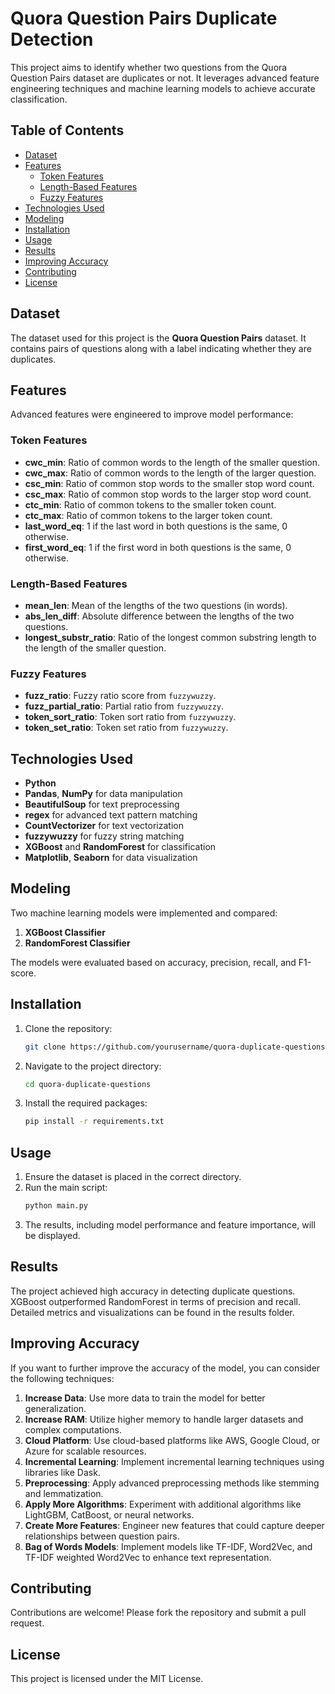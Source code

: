# Quora Question Pairs Duplicate Detection

This project aims to identify whether two questions from the Quora Question Pairs dataset are duplicates or not. It leverages advanced feature engineering techniques and machine learning models to achieve accurate classification.

## Table of Contents
- [Dataset](#dataset)
- [Features](#features)
  - [Token Features](#token-features)
  - [Length-Based Features](#length-based-features)
  - [Fuzzy Features](#fuzzy-features)
- [Technologies Used](#technologies-used)
- [Modeling](#modeling)
- [Installation](#installation)
- [Usage](#usage)
- [Results](#results)
- [Improving Accuracy](#improving-accuracy)
- [Contributing](#contributing)
- [License](#license)

## Dataset
The dataset used for this project is the **Quora Question Pairs** dataset. It contains pairs of questions along with a label indicating whether they are duplicates.

## Features
Advanced features were engineered to improve model performance:

### Token Features
- **cwc_min**: Ratio of common words to the length of the smaller question.
- **cwc_max**: Ratio of common words to the length of the larger question.
- **csc_min**: Ratio of common stop words to the smaller stop word count.
- **csc_max**: Ratio of common stop words to the larger stop word count.
- **ctc_min**: Ratio of common tokens to the smaller token count.
- **ctc_max**: Ratio of common tokens to the larger token count.
- **last_word_eq**: 1 if the last word in both questions is the same, 0 otherwise.
- **first_word_eq**: 1 if the first word in both questions is the same, 0 otherwise.

### Length-Based Features
- **mean_len**: Mean of the lengths of the two questions (in words).
- **abs_len_diff**: Absolute difference between the lengths of the two questions.
- **longest_substr_ratio**: Ratio of the longest common substring length to the length of the smaller question.

### Fuzzy Features
- **fuzz_ratio**: Fuzzy ratio score from `fuzzywuzzy`.
- **fuzz_partial_ratio**: Partial ratio from `fuzzywuzzy`.
- **token_sort_ratio**: Token sort ratio from `fuzzywuzzy`.
- **token_set_ratio**: Token set ratio from `fuzzywuzzy`.

## Technologies Used
- **Python**
- **Pandas**, **NumPy** for data manipulation
- **BeautifulSoup** for text preprocessing
- **regex** for advanced text pattern matching
- **CountVectorizer** for text vectorization
- **fuzzywuzzy** for fuzzy string matching
- **XGBoost** and **RandomForest** for classification
- **Matplotlib**, **Seaborn** for data visualization

## Modeling
Two machine learning models were implemented and compared:

1. **XGBoost Classifier**
2. **RandomForest Classifier**

The models were evaluated based on accuracy, precision, recall, and F1-score.

## Installation
1. Clone the repository:
   ```bash
   git clone https://github.com/yourusername/quora-duplicate-questions.git
   ```
2. Navigate to the project directory:
   ```bash
   cd quora-duplicate-questions
   ```
3. Install the required packages:
   ```bash
   pip install -r requirements.txt
   ```

## Usage
1. Ensure the dataset is placed in the correct directory.
2. Run the main script:
   ```bash
   python main.py
   ```
3. The results, including model performance and feature importance, will be displayed.

## Results
The project achieved high accuracy in detecting duplicate questions. XGBoost outperformed RandomForest in terms of precision and recall. Detailed metrics and visualizations can be found in the results folder.

## Improving Accuracy
If you want to further improve the accuracy of the model, you can consider the following techniques:
1. **Increase Data**: Use more data to train the model for better generalization.
2. **Increase RAM**: Utilize higher memory to handle larger datasets and complex computations.
3. **Cloud Platform**: Use cloud-based platforms like AWS, Google Cloud, or Azure for scalable resources.
4. **Incremental Learning**: Implement incremental learning techniques using libraries like Dask.
5. **Preprocessing**: Apply advanced preprocessing methods like stemming and lemmatization.
6. **Apply More Algorithms**: Experiment with additional algorithms like LightGBM, CatBoost, or neural networks.
7. **Create More Features**: Engineer new features that could capture deeper relationships between question pairs.
8. **Bag of Words Models**: Implement models like TF-IDF, Word2Vec, and TF-IDF weighted Word2Vec to enhance text representation.

## Contributing
Contributions are welcome! Please fork the repository and submit a pull request.

## License
This project is licensed under the MIT License.

